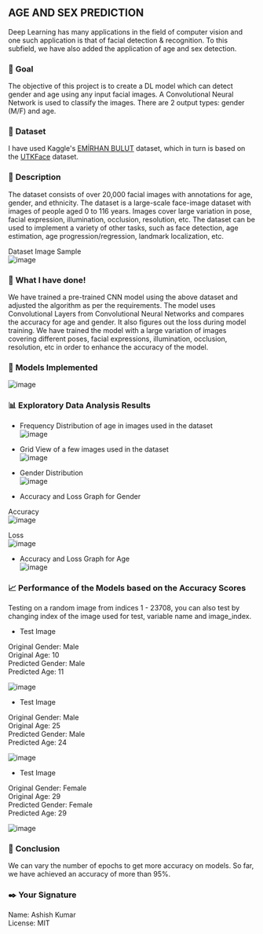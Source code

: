 ## **AGE AND SEX PREDICTION**

Deep Learning has many applications in the field of computer vision and one such application is that of facial detection & recognition. To this subfield, we have also added the application of age and sex detection.

### 🎯 **Goal**

The objective of this project is to create a DL model which can detect gender and age using any input facial images. A Convolutional Neural Network is used to classify the images. There are 2 output types: gender (M/F) and age.

### 🧵 **Dataset**

I have used Kaggle's [EMİRHAN BULUT](https://www.kaggle.com/datasets/emirhanai/age-and-sex-prediction-by-artificial-intelligence) dataset, which in turn is based on the [UTKFace](https://www.kaggle.com/datasets/jangedoo/utkface-new) dataset.

### 🧾 **Description**

The dataset consists of over 20,000 facial images with annotations for age, gender, and ethnicity. The dataset is a large-scale face-image dataset with images of people aged 0 to 116 years. Images cover large variation in pose, facial expression, illumination, occlusion, resolution, etc. The dataset can be used to implement a variety of other tasks, such as face detection, age estimation, age progression/regression, landmark localization, etc.

Dataset Image Sample<br>
![image](https://raw.githubusercontent.com/ASHISHKUMAR2411/DL-Simplified/main/Age%20and%20Sex%20Prediction/Images/OneoftheDatasetImage.png)

### 🧮 **What I have done!**

We have trained a pre-trained CNN model using the above dataset and adjusted the algorithm as per the requirements. The model uses Convolutional Layers from Convolutional Neural Networks and compares the accuracy for age and gender. It also figures out the loss during model training. We have trained the model with a large variation of images covering different poses, facial expressions, illumination, occlusion, resolution, etc in order to enhance the accuracy of the model.

### 🚀 **Models Implemented**

![image](https://raw.githubusercontent.com/ASHISHKUMAR2411/DL-Simplified/main/Age%20and%20Sex%20Prediction/Images/ModelUsed.png)


### 📊 **Exploratory Data Analysis Results**

- Frequency Distribution of age in images used in the dataset<br>
![image](https://raw.githubusercontent.com/ASHISHKUMAR2411/DL-Simplified/main/Age%20and%20Sex%20Prediction/Images/AgeDistribution.png)

- Grid View of a few images used in the dataset<br>
![image](https://raw.githubusercontent.com/ASHISHKUMAR2411/DL-Simplified/main/Age%20and%20Sex%20Prediction/Images/DatasetPlot.png)

- Gender Distribution<br>
![image](https://raw.githubusercontent.com/ASHISHKUMAR2411/DL-Simplified/main/Age%20and%20Sex%20Prediction/Images/GenderDistribution.png)

- Accuracy and Loss Graph for Gender<br>

Accuracy<br>
![image](https://raw.githubusercontent.com/ASHISHKUMAR2411/DL-Simplified/main/Age%20and%20Sex%20Prediction/Images/AccuracyforGender.png)

Loss<br>
![image](https://raw.githubusercontent.com/ASHISHKUMAR2411/DL-Simplified/main/Age%20and%20Sex%20Prediction/Images/genderloss.png)

- Accuracy and Loss Graph for Age<br>
![image](https://raw.githubusercontent.com/ASHISHKUMAR2411/DL-Simplified/main/Age%20and%20Sex%20Prediction/Images/Age.png)

### 📈 **Performance of the Models based on the Accuracy Scores**

Testing on a random image from indices 1 - 23708, you can also test by changing index of the image used for test, variable name and image_index.

- Test Image

Original Gender: Male<br>
Original Age: 10<br>
Predicted Gender: Male<br>
Predicted Age: 11<br>

![image](https://raw.githubusercontent.com/ASHISHKUMAR2411/DL-Simplified/main/Age%20and%20Sex%20Prediction/Images/test1.png)

- Test Image 

Original Gender: Male<br>
Original Age: 25<br>
Predicted Gender: Male<br>
Predicted Age: 24<br>

![image](https://raw.githubusercontent.com/ASHISHKUMAR2411/DL-Simplified/main/Age%20and%20Sex%20Prediction/Images/test2.png)

- Test Image 

Original Gender: Female<br>
Original Age: 29<br>
Predicted Gender: Female<br>
Predicted Age: 29<br>

![image](https://raw.githubusercontent.com/ASHISHKUMAR2411/DL-Simplified/main/Age%20and%20Sex%20Prediction/Images/test3.png)

### 📢 **Conclusion**
We can vary the number of epochs to get more accuracy on models. So far, we have achieved an accuracy of more than 95%.

### ✒️ **Your Signature**
Name: Ashish Kumar<br>
License: MIT